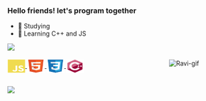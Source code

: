 ### Hello friends! let's program together

- 🔭 Studying
- 🌱 Learning C++ and JS

 <div>
  <a href="https://github.com/ravimughal">
  <img height="180em" src="https://github-readme-stats.vercel.app/api?username=ravimughal&show_icons=true&theme=dracula&include_all_commits=true&count_private=true"/>
</div>
<div style="display: inline_block"><br>
  <img align="center" alt="Ravi-Js" height="30" width="40" src="https://raw.githubusercontent.com/devicons/devicon/master/icons/javascript/javascript-plain.svg">
  <img align="center" alt="Ravi-HTML" height="30" width="40" src="https://raw.githubusercontent.com/devicons/devicon/master/icons/html5/html5-original.svg">
  <img align="center" alt="Ravi-CSS" height="30" width="40" src="https://raw.githubusercontent.com/devicons/devicon/master/icons/css3/css3-original.svg">
  <img align="center" alt="Ravi-C" height="30" width="40" src="https://raw.githubusercontent.com/devicons/devicon/master/icons/cplusplus/cplusplus-original.svg">
  <img align="right" alt="Ravi-gif" height="140px" width="140px" src="https://c.tenor.com/FsLslkJdj6AAAAAM/lifts-his-headband-kakashi-hatake.gif">
</div>
  
  ##
  
<a href = "mailto:hiamravimughal@gmail.com"><img src="https://img.shields.io/badge/-Gmail-%23333?style=for-the-badge&logo=gmail&logoColor=white" target="_blank"></a>

